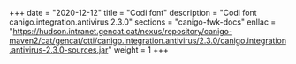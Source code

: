 +++
date        = "2020-12-12"
title       = "Codi font"
description = "Codi font canigo.integration.antivirus 2.3.0"
sections    = "canigo-fwk-docs"
enllac		= "https://hudson.intranet.gencat.cat/nexus/repository/canigo-maven2/cat/gencat/ctti/canigo.integration.antivirus/2.3.0/canigo.integration.antivirus-2.3.0-sources.jar"
weight		= 1
+++
